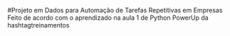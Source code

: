  #Projeto em Dados para Automação de Tarefas Repetitivas em Empresas
Feito de acordo com o aprendizado na aula 1 de Python PowerUp da hashtagtreinamentos
